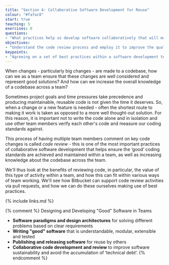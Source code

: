```yaml
---
title: "Section 4: Collaborative Software Development for Reuse"
colour: "#fafac8"
start: true
teaching: 5
exercises: 0
questions:
- "What practices help us develop software collaboratively that will make it easier for us and others to further develop and reuse it?"
objectives:
- "Understand the code review process and employ it to improve the quality of code."
keypoints:
- "Agreeing on a set of best practices within a software development team will help to improve your software's understandability, extensibility, testability, reusability and overall sustainability."
---
```


When changes - particularly big changes - are made to a codebase, how can we as a team ensure that these changes are well considered and represent good solutions?
And how can we increase the overall knowledge of a codebase across a team?

Sometimes project goals and time pressures take precedence and producing maintainable, reusable code is not given the
time it deserves. So, when a change or a new feature is needed - often the shortest route to making it work is taken
as opposed to a more well thought-out solution. For this reason, it is important not to write the code alone and in
isolation and use other team members verify each other's code and measure our coding standards against.

This process of having multiple team members comment on key code changes is called *code review* -
this is one of the most important practices of collaborative software development that helps ensure
the ‘good’ coding standards are achieved and maintained within a team, as well as increasing knowledge about the codebase across the team.

We'll thus look at the benefits of reviewing code,
in particular, the value of this type of activity within a team,
and how this can fit within various ways of team working.
We'll see how Bitbucket can support code review activities via pull requests,
and how we can do these ourselves making use of best practices.

{% include links.md %}


{% comment %}
Designing and Developing "Good" Software in Teams
- **Software paradigms and design architectures** for solving different problems based on clear requirements
- **Writing "good" software** that is understandable, modular, extensible and tested
- **Publishing and releasing software** for reuse by others
- **Collaborative code development and review** to improve software sustainability and avoid the accumulation of ‘technical debt’.
  {% endcomment %}
